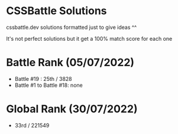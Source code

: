 # CSSBattle Solutions
cssbattle.dev solutions formatted just to give ideas ^^

It's not perfect solutions but it get a 100% match score for each one

# Battle Rank (05/07/2022)
- Battle #19 : 25th / 3828
- Battle #1 to Battle #18: none

# Global Rank (30/07/2022)
- 33rd / 221549
